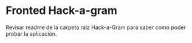 # Fronted Hack-a-gram

Revisar readme de la carpeta raíz Hack-a-Gram para saber como poder probar la aplicación.
